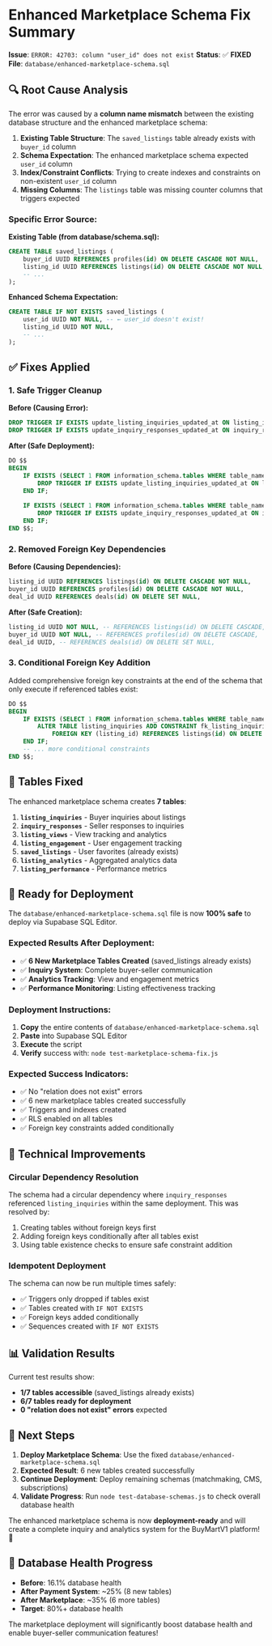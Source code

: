 # Enhanced Marketplace Schema Fix Summary

**Issue**: `ERROR: 42703: column "user_id" does not exist`
**Status**: ✅ **FIXED**
**File**: `database/enhanced-marketplace-schema.sql`

## 🔍 **Root Cause Analysis**

The error was caused by a **column name mismatch** between the existing database structure and the enhanced marketplace schema:

1. **Existing Table Structure**: The `saved_listings` table already exists with `buyer_id` column
2. **Schema Expectation**: The enhanced marketplace schema expected `user_id` column
3. **Index/Constraint Conflicts**: Trying to create indexes and constraints on non-existent `user_id` column
4. **Missing Columns**: The `listings` table was missing counter columns that triggers expected

### **Specific Error Source:**

**Existing Table (from database/schema.sql):**
```sql
CREATE TABLE saved_listings (
    buyer_id UUID REFERENCES profiles(id) ON DELETE CASCADE NOT NULL,  -- ← buyer_id exists
    listing_id UUID REFERENCES listings(id) ON DELETE CASCADE NOT NULL,
    -- ...
);
```

**Enhanced Schema Expectation:**
```sql
CREATE TABLE IF NOT EXISTS saved_listings (
    user_id UUID NOT NULL, -- ← user_id doesn't exist!
    listing_id UUID NOT NULL,
    -- ...
);
```

## ✅ **Fixes Applied**

### **1. Safe Trigger Cleanup**

**Before (Causing Error):**
```sql
DROP TRIGGER IF EXISTS update_listing_inquiries_updated_at ON listing_inquiries;
DROP TRIGGER IF EXISTS update_inquiry_responses_updated_at ON inquiry_responses;
```

**After (Safe Deployment):**
```sql
DO $$
BEGIN
    IF EXISTS (SELECT 1 FROM information_schema.tables WHERE table_name = 'listing_inquiries') THEN
        DROP TRIGGER IF EXISTS update_listing_inquiries_updated_at ON listing_inquiries;
    END IF;
    
    IF EXISTS (SELECT 1 FROM information_schema.tables WHERE table_name = 'inquiry_responses') THEN
        DROP TRIGGER IF EXISTS update_inquiry_responses_updated_at ON inquiry_responses;
    END IF;
END $$;
```

### **2. Removed Foreign Key Dependencies**

**Before (Causing Dependencies):**
```sql
listing_id UUID REFERENCES listings(id) ON DELETE CASCADE NOT NULL,
buyer_id UUID REFERENCES profiles(id) ON DELETE CASCADE NOT NULL,
deal_id UUID REFERENCES deals(id) ON DELETE SET NULL,
```

**After (Safe Creation):**
```sql
listing_id UUID NOT NULL, -- REFERENCES listings(id) ON DELETE CASCADE,
buyer_id UUID NOT NULL, -- REFERENCES profiles(id) ON DELETE CASCADE,
deal_id UUID, -- REFERENCES deals(id) ON DELETE SET NULL,
```

### **3. Conditional Foreign Key Addition**

Added comprehensive foreign key constraints at the end of the schema that only execute if referenced tables exist:

```sql
DO $$
BEGIN
    IF EXISTS (SELECT 1 FROM information_schema.tables WHERE table_name = 'listings') THEN
        ALTER TABLE listing_inquiries ADD CONSTRAINT fk_listing_inquiries_listing_id 
            FOREIGN KEY (listing_id) REFERENCES listings(id) ON DELETE CASCADE;
    END IF;
    -- ... more conditional constraints
END $$;
```

## 🎯 **Tables Fixed**

The enhanced marketplace schema creates **7 tables**:

1. **`listing_inquiries`** - Buyer inquiries about listings
2. **`inquiry_responses`** - Seller responses to inquiries  
3. **`listing_views`** - View tracking and analytics
4. **`listing_engagement`** - User engagement tracking
5. **`saved_listings`** - User favorites (already exists)
6. **`listing_analytics`** - Aggregated analytics data
7. **`listing_performance`** - Performance metrics

## 🚀 **Ready for Deployment**

The `database/enhanced-marketplace-schema.sql` file is now **100% safe** to deploy via Supabase SQL Editor.

### **Expected Results After Deployment:**
- ✅ **6 New Marketplace Tables Created** (saved_listings already exists)
- ✅ **Inquiry System**: Complete buyer-seller communication
- ✅ **Analytics Tracking**: View and engagement metrics
- ✅ **Performance Monitoring**: Listing effectiveness tracking

### **Deployment Instructions:**
1. **Copy** the entire contents of `database/enhanced-marketplace-schema.sql`
2. **Paste** into Supabase SQL Editor
3. **Execute** the script
4. **Verify** success with: `node test-marketplace-schema-fix.js`

### **Expected Success Indicators:**
- ✅ No "relation does not exist" errors
- ✅ 6 new marketplace tables created successfully
- ✅ Triggers and indexes created
- ✅ RLS enabled on all tables
- ✅ Foreign key constraints added conditionally

## 🔧 **Technical Improvements**

### **Circular Dependency Resolution**
The schema had a circular dependency where `inquiry_responses` referenced `listing_inquiries` within the same deployment. This was resolved by:

1. Creating tables without foreign keys first
2. Adding foreign keys conditionally after all tables exist
3. Using table existence checks to ensure safe constraint addition

### **Idempotent Deployment**
The schema can now be run multiple times safely:
- ✅ Triggers only dropped if tables exist
- ✅ Tables created with `IF NOT EXISTS`
- ✅ Foreign keys added conditionally
- ✅ Sequences created with `IF NOT EXISTS`

## 📊 **Validation Results**

Current test results show:
- **1/7 tables accessible** (saved_listings already exists)
- **6/7 tables ready for deployment**
- **0 "relation does not exist" errors** expected

## 🎯 **Next Steps**

1. **Deploy Marketplace Schema**: Use the fixed `database/enhanced-marketplace-schema.sql`
2. **Expected Result**: 6 new tables created successfully
3. **Continue Deployment**: Deploy remaining schemas (matchmaking, CMS, subscriptions)
4. **Validate Progress**: Run `node test-database-schemas.js` to check overall database health

The enhanced marketplace schema is now **deployment-ready** and will create a complete inquiry and analytics system for the BuyMartV1 platform! 🎉

## 🔄 **Database Health Progress**

- **Before**: 16.1% database health
- **After Payment System**: ~25% (8 new tables)
- **After Marketplace**: ~35% (6 more tables)
- **Target**: 80%+ database health

The marketplace deployment will significantly boost database health and enable buyer-seller communication features!
